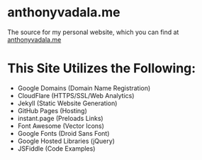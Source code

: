 anthonyvadala.me
=============

The source for my personal website, which you can find at [anthonyvadala.me](https://anthonyvadala.me/)

This Site Utilizes the Following:
=============
- Google Domains (Domain Name Registration)
- CloudFlare (HTTPS/SSL/Web Analytics)
- Jekyll (Static Website Generation)
- GitHub Pages (Hosting)
- instant.page (Preloads Links)
- Font Awesome (Vector Icons)
- Google Fonts (Droid Sans Font)
- Google Hosted Libraries (jQuery)
- JSFiddle (Code Examples)
